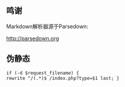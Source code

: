 ## 鸣谢
 Markdown解析器源于Parsedown:

 http://parsedown.org

## 伪静态

```
if (-d $request_filename) {
rewrite ^/(.*)$ /index.php?type=$1 last; }
```
